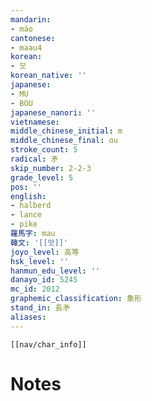 ```yaml
---
mandarin:
- máo
cantonese:
- maau4
korean:
- 모
korean_native: ''
japanese:
- MU
- BOU
japanese_nanori: ''
vietnamese:
middle_chinese_initial: m
middle_chinese_final: ɑu
stroke_count: 5
radical: 矛
skip_number: 2-2-3
grade_level: 5
pos: ''
english:
- halberd
- lance
- pike
羅馬字: mau
韓文: '[[맛]]'
joyo_level: 高等
hsk_level: ''
hanmun_edu_level: ''
danayo_id: 5245
mc_id: 2012
graphemic_classification: 象形
stand_in: 長矛
aliases:
---
```

```meta-bind-embed
[[nav/char_info]]
```

# Notes
